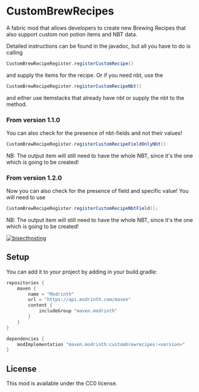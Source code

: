 # CustomBrewRecipes
A fabric mod that allows developers to create new Brewing Recipes that also support custom non potion items and NBT data. 

Detailed instructions can be found in the javadoc, but all you have to do is calling 
```java
CustomBrewRecipeRegister.registerCustomRecipe()
```
 and supply the items for the recipe.
Or if you need nbt, use the 
```java
CustomBrewRecipeRegister.registerCustomRecipeNbt()
```
and either use itemstacks that already have nbt or supply the nbt to the method.

### From version 1.1.0
You can also check for the presence of nbt-fields and not their values! 
```java
CustomBrewRecipeRegister.registerCustomRecipeFieldOnlyNbt()
```
NB: The output item will still need to have the whole NBT, since it's the one which is going to be created!

### From version 1.2.0
Now you can also check for the presence of field and specific value! You will need to use 
```java
CustomBrewRecipeRegister.registerCustomRecipeNbtField();
```
NB: The output item will still need to have the whole NBT, since it's the one which is going to be created!



[![bisecthosting](https://github.com/Emafire003/ColoredGlowLib/assets/29462910/973c0c1a-062c-4c4a-aa04-f02e184fd5d7)](https://www.bisecthosting.com/LightDev)

## Setup

You can add it to your project by adding in your build.gradle:
```gradle
repositories {
    maven {
        name = "Modrinth"
        url = "https://api.modrinth.com/maven"
        content {
            includeGroup "maven.modrinth"
        }
    }
}

dependencies {
    modImplementation "maven.modrinth:custombrewrecipes:<version>"
}
```


## License
This mod is available under the CC0 license.
